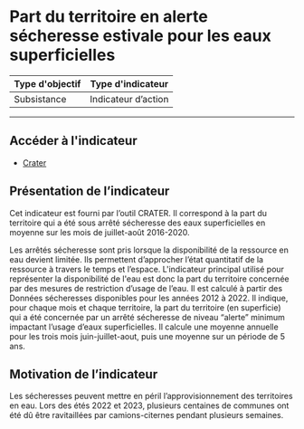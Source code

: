 # Part du territoire en alerte sécheresse estivale pour les eaux superficielles 

|Type d'objectif|Type d'indicateur|
|--|--|
|Subsistance|Indicateur d’action|

---

## Accéder à l'indicateur

- [Crater](https://crater.resiliencealimentaire.org/carte/eau-alertes-secheresse/epci)


## Présentation de l’indicateur

Cet indicateur est fourni par l’outil CRATER.
Il correspond à la part du territoire qui a été sous arrêté sécheresse des eaux superficielles en moyenne sur les mois de juillet-août 2016-2020.

Les arrêtés sécheresse sont pris lorsque la disponibilité de la ressource en eau devient limitée. Ils permettent d’approcher l’état quantitatif de la ressource à travers le temps et l’espace. L'indicateur principal utilisé pour représenter la disponibilité de l'eau est donc la part du territoire concernée par des mesures de restriction d’usage de l’eau. 
Il est calculé à partir des Données sécheresses disponibles pour les années 2012 à 2022. Il indique, pour chaque mois et chaque territoire, la part du territoire (en superficie) qui a été concernée par un arrêté sécheresse de niveau “alerte” minimum impactant l’usage d’eaux superficielles. Il calcule une moyenne annuelle pour les trois mois juin-juillet-aout, puis une moyenne sur un période de 5 ans. 

## Motivation de l’indicateur

Les sécheresses peuvent mettre en péril l’approvisionnement des territoires en eau. Lors des étés 2022 et 2023, plusieurs centaines de communes ont été dû être ravitaillées par camions-citernes pendant plusieurs semaines. 
